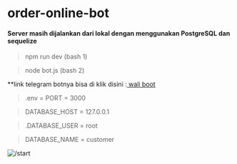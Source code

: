 # order-online-bot
#### Server masih dijalankan dari lokal dengan menggunakan PostgreSQL dan sequelize

<blockquote> npm run dev (bash 1) </blockquote>
<blockquote> node bot.js (bash 2) </blockquote>

**link telegram botnya bisa di klik disini :<a href='https://web.telegram.org/#/im?p=@Waliecomercebot'> wali boot </a>

<blockquote> .env = PORT = 3000 </blockquote>
<blockquote> DATABASE_HOST = 127.0.0.1 </blockquote>
<blockquote> .DATABASE_USER = root </blockquote>
<blockquote> DATABASE_NAME = customer </blockquote>

![/start](file:///home/wali/Pictures/Screenshot%20from%202020-04-17%2004-33-39.png)
